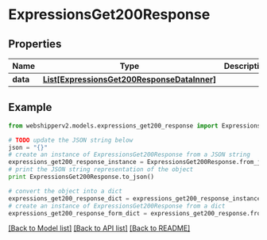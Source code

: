 # ExpressionsGet200Response


## Properties
Name | Type | Description | Notes
------------ | ------------- | ------------- | -------------
**data** | [**List[ExpressionsGet200ResponseDataInner]**](ExpressionsGet200ResponseDataInner.md) |  | [optional] 

## Example

```python
from webshipperv2.models.expressions_get200_response import ExpressionsGet200Response

# TODO update the JSON string below
json = "{}"
# create an instance of ExpressionsGet200Response from a JSON string
expressions_get200_response_instance = ExpressionsGet200Response.from_json(json)
# print the JSON string representation of the object
print ExpressionsGet200Response.to_json()

# convert the object into a dict
expressions_get200_response_dict = expressions_get200_response_instance.to_dict()
# create an instance of ExpressionsGet200Response from a dict
expressions_get200_response_form_dict = expressions_get200_response.from_dict(expressions_get200_response_dict)
```
[[Back to Model list]](../README.md#documentation-for-models) [[Back to API list]](../README.md#documentation-for-api-endpoints) [[Back to README]](../README.md)


